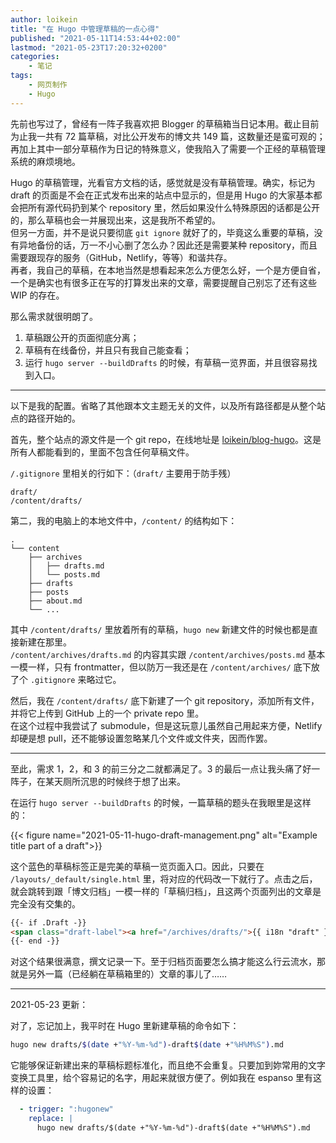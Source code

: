 ```yaml
---
author: loikein
title: "在 Hugo 中管理草稿的一点心得"
published: "2021-05-11T14:53:44+02:00"
lastmod: "2021-05-23T17:20:32+0200"
categories:
    - 笔记
tags:
    - 网页制作
    - Hugo
---
```

先前也写过了，曾经有一阵子我喜欢把 Blogger 的草稿箱当日记本用。截止目前为止我一共有 72 篇草稿，对比公开发布的博文共 149 篇，这数量还是蛮可观的；再加上其中一部分草稿作为日记的特殊意义，使我陷入了需要一个正经的草稿管理系统的麻烦境地。

Hugo 的草稿管理，光看官方文档的话，感觉就是没有草稿管理。确实，标记为 draft 的页面是不会在正式发布出来的站点中显示的，但是用 Hugo 的大家基本都会把所有源代码扔到某个 repository 里，然后如果没什么特殊原因的话都是公开的，那么草稿也会一并展现出来，这是我所不希望的。  
但另一方面，并不是说只要彻底 `git ignore` 就好了的，毕竟这么重要的草稿，没有异地备份的话，万一不小心删了怎么办？因此还是需要某种 repository，而且需要跟现存的服务（GitHub，Netlify，等等）和谐共存。  
再者，我自己的草稿，在本地当然是想看起来怎么方便怎么好，一个是方便自省，一个是确实也有很多正在写的打算发出来的文章，需要提醒自己别忘了还有这些 WIP 的存在。

那么需求就很明朗了。

1. 草稿跟公开的页面彻底分离；
2. 草稿有在线备份，并且只有我自己能查看；
3. 运行 `hugo server --buildDrafts` 的时候，有草稿一览界面，并且很容易找到入口。

---

以下是我的配置。省略了其他跟本文主题无关的文件，以及所有路径都是从整个站点的路径开始的。

首先，整个站点的源文件是一个 git repo，在线地址是 [loikein/blog-hugo](https://github.com/loikein/blog-hugo)。这是所有人都能看到的，里面不包含任何草稿文件。

`/.gitignore` 里相关的行如下：（`draft/` 主要用于防手残）

```text
draft/
/content/drafts/
```

第二，我的电脑上的本地文件中，`/content/` 的结构如下：

```text
.
└── content
    ├── archives
    │   ├── drafts.md
    │   └── posts.md
    ├── drafts
    ├── posts
    ├── about.md
    └── ...
```

其中 `/content/drafts/` 里放着所有的草稿，`hugo new` 新建文件的时候也都是直接新建在那里。  
`/content/archives/drafts.md` 的内容其实跟 `/content/archives/posts.md` 基本一模一样，只有 frontmatter，但以防万一我还是在 `/content/archives/` 底下放了个 `.gitignore` 来略过它。

然后，我在 `/content/drafts/` 底下新建了一个 git repository，添加所有文件，并将它上传到 GitHub 上的一个 private repo 里。  
在这个过程中我尝试了 submodule，但是这玩意儿虽然自己用起来方便，Netlify 却硬是想 pull，还不能够设置忽略某几个文件或文件夹，因而作罢。

---

至此，需求 1，2，和 3 的前三分之二就都满足了。3 的最后一点让我头痛了好一阵子，在某天厕所沉思的时候终于想了出来。

在运行 `hugo server --buildDrafts` 的时候，一篇草稿的题头在我眼里是这样的：

{{< figure
    name="2021-05-11-hugo-draft-management.png"
    alt="Example title part of a draft">}}

这个蓝色的草稿标签正是完美的草稿一览页面入口。因此，只要在 `/layouts/_default/single.html` 里，将对应的代码改一下就行了。点击之后，就会跳转到跟「博文归档」一模一样的「草稿归档」，且这两个页面列出的文章是完全没有交集的。

```html
{{- if .Draft -}}
<span class="draft-label"><a href="/archives/drafts/">{{ i18n "draft" }}</a></span>
{{- end -}}
```

对这个结果很满意，撰文记录一下。至于归档页面要怎么搞才能这么行云流水，那就是另外一篇（已经躺在草稿箱里的）文章的事儿了……

---

2021-05-23 更新：

对了，忘记加上，我平时在 Hugo 里新建草稿的命令如下：

```bash
hugo new drafts/$(date +"%Y-%m-%d")-draft$(date +"%H%M%S").md
```

它能够保证新建出来的草稿标题标准化，而且绝不会重复。只要加到妳常用的文字变换工具里，给个容易记的名字，用起来就很方便了。例如我在 espanso 里有这样的设置：

```yaml
  - trigger: ":hugonew"
    replace: |
      hugo new drafts/$(date +"%Y-%m-%d")-draft$(date +"%H%M%S").md
```

